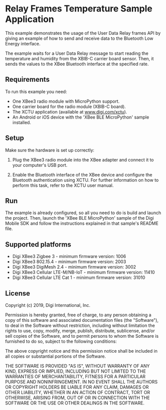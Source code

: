 Relay Frames Temperature Sample Application
===========================================

This example demonstrates the usage of the User Data Relay frames API by giving
an example of how to send and receive data to the Bluetooth Low Energy
interface.

The example waits for a User Data Relay message to start reading the temperature
and humidity from the XBIB-C carrier board sensor. Then, it sends the values to
the XBee Bluetooth interface at the specified rate.

Requirements
------------

To run this example you need:

* One XBee3 radio module with MicroPython support.
* One carrier board for the radio module (XBIB-C board).
* The XCTU application (available at www.digi.com/xctu).
* An Android or iOS device with the 'XBee BLE MicroPython' sample installed.


Setup
-----

Make sure the hardware is set up correctly:

1. Plug the XBee3 radio module into the XBee adapter and connect it to your
   computer's USB port.

2. Enable the Bluetooth interface of the XBee device and configure the
   Bluetooth authentication using XCTU.
   For further information on how to perform this task, refer to the
   XCTU user manual.

Run
---

The example is already configured, so all you need to do is build and launch
the project. Then, launch the 'XBee BLE MicroPython' sample of the Digi Mobile
SDK and follow the instructions explained in that sample's README file.

Supported platforms
-------------------

* Digi XBee3 Zigbee 3 - minimum firmware version: 1006
* Digi XBee3 802.15.4 - minimum firmware version: 2003
* Digi XBee3 DigiMesh 2.4 - minimum firmware version: 3002
* Digi XBee3 Cellular LTE-M/NB-IoT - minimum firmware version: 11410
* Digi XBee3 Cellular LTE Cat 1 - minimum firmware version: 31010

License
-------

Copyright (c) 2019, Digi International, Inc.

Permission is hereby granted, free of charge, to any person obtaining a copy
of this software and associated documentation files (the "Software"), to deal
in the Software without restriction, including without limitation the rights
to use, copy, modify, merge, publish, distribute, sublicense, and/or sell
copies of the Software, and to permit persons to whom the Software is
furnished to do so, subject to the following conditions:

The above copyright notice and this permission notice shall be included in all
copies or substantial portions of the Software.

THE SOFTWARE IS PROVIDED "AS IS", WITHOUT WARRANTY OF ANY KIND, EXPRESS OR
IMPLIED, INCLUDING BUT NOT LIMITED TO THE WARRANTIES OF MERCHANTABILITY,
FITNESS FOR A PARTICULAR PURPOSE AND NONINFRINGEMENT. IN NO EVENT SHALL THE
AUTHORS OR COPYRIGHT HOLDERS BE LIABLE FOR ANY CLAIM, DAMAGES OR OTHER
LIABILITY, WHETHER IN AN ACTION OF CONTRACT, TORT OR OTHERWISE, ARISING FROM,
OUT OF OR IN CONNECTION WITH THE SOFTWARE OR THE USE OR OTHER DEALINGS IN THE
SOFTWARE.